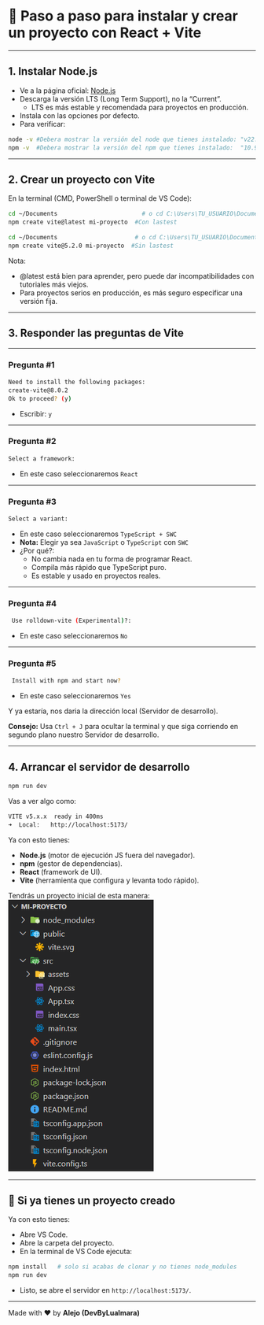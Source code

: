 # 📌 Paso a paso para instalar y crear un proyecto con React + Vite
---

## 1. Instalar Node.js

* Ve a la página oficial: [Node.js](https://nodejs.org/)
* Descarga la versión LTS (Long Term Support), no la “Current”.
  * LTS es más estable y recomendada para proyectos en producción.
* Instala con las opciones por defecto.
* Para verificar:
```bash
node -v #Debera mostrar la versión del node que tienes instalado: "v22.20.0"
npm -v  #Debera mostrar la versión del npm que tienes instalado:  "10.9.3"
```

---

## 2. Crear un proyecto con Vite

En la terminal (CMD, PowerShell o terminal de VS Code):

```bash
cd ~/Documents                        # o cd C:\Users\TU_USUARIO\Documents en Windows
npm create vite@latest mi-proyecto  #Con lastest
```

```bash
cd ~/Documents                      # o cd C:\Users\TU_USUARIO\Documents en Windows
npm create vite@5.2.0 mi-proyecto  #Sin lastest
```

Nota:
* @latest está bien para aprender, pero puede dar incompatibilidades con tutoriales más viejos.
* Para proyectos serios en producción, es más seguro especificar una versión fija.

---

## 3. Responder las preguntas de Vite

---

### Pregunta #1

```bash
Need to install the following packages:
create-vite@8.0.2
Ok to proceed? (y)
```

* Escribir: `y`

---

### Pregunta #2

```bash
Select a framework:
```

* En este caso seleccionaremos `React`

---

### Pregunta #3

```bash
Select a variant:
```

* En este caso seleccionaremos `TypeScript + SWC`
* **Nota:** Elegir ya sea `JavaScript` o `TypeScript` con `SWC` 
* ¿Por qué?:
  * No cambia nada en tu forma de programar React.
  * Compila más rápido que TypeScript puro.
  * Es estable y usado en proyectos reales.

---

### Pregunta #4

```bash
 Use rolldown-vite (Experimental)?:
```

* En este caso seleccionaremos `No`

---

### Pregunta #5

```bash
 Install with npm and start now?
```

* En este caso seleccionaremos `Yes`

Y ya estaría, nos daria la dirección local (Servidor de desarrollo).

**Consejo:** Usa `Ctrl + J` para ocultar la terminal y que siga corriendo en segundo plano nuestro Servidor de desarrollo.

---


## 4. Arrancar el servidor de desarrollo

```bash
npm run dev
```
Vas a ver algo como:
```bash
VITE v5.x.x  ready in 400ms
➜  Local:   http://localhost:5173/
```

Ya con esto tienes:
* **Node.js** (motor de ejecución JS fuera del navegador).
* **npm** (gestor de dependencias).
* **React** (framework de UI).
* **Vite** (herramienta que configura y levanta todo rápido).

Tendrás un proyecto inicial de esta manera:
![Estructura Inicial del proyecto](../Img/Estructura_Proyecto_Inicial.png)

---

## 📌 Si ya tienes un proyecto creado
Ya con esto tienes:
* Abre VS Code.
* Abre la carpeta del proyecto.
* En la terminal de VS Code ejecuta:
```bash
npm install   # solo si acabas de clonar y no tienes node_modules
npm run dev
```
* Listo, se abre el servidor en `http://localhost:5173/`.

---

Made with ❤️ by **Alejo (DevByLualmara)**
